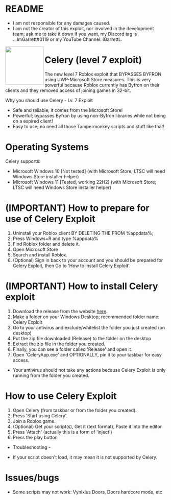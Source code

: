 # README
- I am not responsible for any damages caused.
- I am not the creator of this exploit, nor involved in the development team; ask me to take it down if you want, my Discord tag is ...ImGarrett#0119 or my YouTube Channel: iGarrettL.

<img align="left" height="120" src="https://www.alimentarium.org/sites/default/files/media/image/2016-10/AL001-02%20tomate_0.jpg"/>

# Celery (level 7 exploit)
The new level 7 Roblox exploit that BYPASSES BYFRON using UWP-Microsoft Store measures. This is very powerful because Roblox currently has Byfron on their clients and they removed access of joining games in 32-bit.

Why you should use Celery - Lv. 7 Exploit
- Safe and reliable; it comes from the Microsoft Store!
- Powerful; bypasses Byfron by using non-Byfron libraries while not being on a expired client!
- Easy to use; no need all those Tampermonkey scripts and stuff like that!

# Operating Systems
Celery supports:

- Microsoft Windows 10 [Not tested] (with Microsoft Store; LTSC will need Windows Store installer helper)
- Microsoft Windows 11 [Tested, working 22H2] (with Microsoft Store; LTSC will need Windows Store installer helper)

# (IMPORTANT) How to prepare for use of Celery Exploit
1. Uninstall your Roblox client BY DELETING THE FROM %appdata%;
2. Press Windows+R and type %appdata%
3. Find Roblox folder and delete it.
4. Open Microsoft Store
5. Search and install Roblox.
6. (Optional) Sign in back to your account and you should be prepared for Celery Exploit, then Go to 'How to install Celery Exploit'.

# (IMPORTANT) How to install Celery exploit
1. Download the release from the website [here](https://0xvienna.github.io/Celery/).
2. Make a folder on your Windows Desktop; recommended folder name: Celery Exploit
3. Go to your antivirus and exclude/whitelist the folder you just created (on desktop)
4. Put the zip file downloaded (Release) to the folder on the desktop
5. Extract the zip file in the folder you created.
6. Finally, you can see a folder called 'Release' and open it.
7. Open 'CeleryApp.exe' and OPTIONALLY, pin it to your taskbar for easy access.

- Your antivirus should not take any actions because Celery Exploit is only running from the folder you created.

# How to use Celery Exploit
1. Open Celery (from taskbar or from the folder you created).
2. Press 'Start using Celery'.
3. Join a Roblox game.
4. (Optional) Get your script(s), Get it (text format), Paste it into the editor
5. Press 'Attach' (actually this is a form of 'inject')
6. Press the play button

- Troubleshooting -

- If your script doesn't load, it may mean it is not supported by Celery.

# Issues/bugs
- Some scripts may not work: Vynixius Doors, Doors hardcore mode, etc

